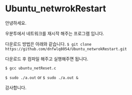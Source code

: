 # Ubuntu_netwrokRestart

안녕하세요.

우분투에서 네트워크를 재시작 해주는 프로그램 입니다.

다운로드 방법은 아래와 같습니다.
`$ git clone https://github.com/dnfwlq8054/Ubuntu_netwrokRestart.git`

다운로드 후 컴파일 해주고 실행해주면 됩니다.

`$ gcc ubuntu_netReset.c`

`$ sudo ./a.out`
or
`$ sudo ./a.out &`

감사합니다.

